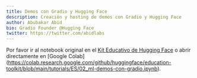 ```yaml
---
title: Demos con Gradio y Hugging Face
description: Creación y hosting de demos con Gradio y Hugging Face
author: Abubakar Abid
bio: Gradio Founder @Hugging Face
twitter: https://twitter.com/abidlabs
---
```


Por favor ir al notebook original en el [Kit Educativo de Hugging Face](https://github.com/huggingface/education-toolkit/blob/main/tutorials/ES/02_ml-demos-con-gradio.ipynb) o abrir directamente en [Google Colab] (https://colab.research.google.com/github/huggingface/education-toolkit/blob/main/tutorials/ES/02_ml-demos-con-gradio.ipynb).